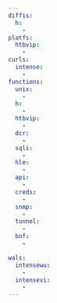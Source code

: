 ```yaml
---
diffis:
  h:
    -
platfs:
  htbvip:
    -
curls:
  intense:
    -
functions:
  unix:
    -
  h:
    -
  htbvip:
    -
  dcr:
    -
  sqli:
    -
  hle:
    -
  api:
    -
  creds:
    -
  snmp:
    -
  tunnel:
    -
  bof:
    -

wals:
  intensewu:
    -
  intensevi:
    -
---
```


